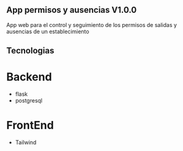 ## App permisos y ausencias V1.0.0
App web para el control y seguimiento de los permisos de salidas y ausencias de un establecimiento

## Tecnologias
# Backend
- flask
- postgresql

# FrontEnd
- Tailwind